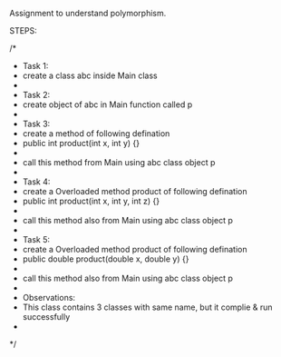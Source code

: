Assignment to understand polymorphism.

STEPS:

/*
 * Task 1:
 * create a class abc inside Main class
 *
 * Task 2:
 * create object of abc in Main function called p
 *
 * Task 3:
 * create a method of following defination
 * public int product(int x, int y) {}
 *
 * call this method from Main using abc class object p
 *
 * Task 4:
 * create a Overloaded method product of following defination
 * public int product(int x, int y, int z) {}
 *
 * call this method also from Main using abc class object p
 *
 * Task 5:
 * create a Overloaded method product of following defination
 * public double product(double x, double y) {}
 *
 * call this method also from Main using abc class object p
 *
 * Observations:
 * This class contains 3 classes with same name, but it complie & run successfully
 *
 */
